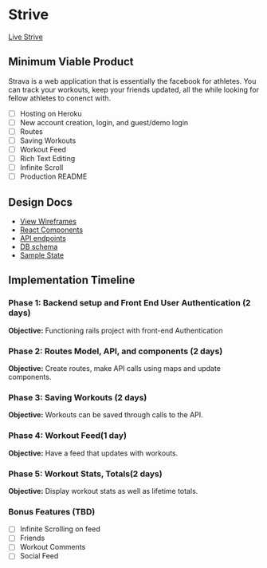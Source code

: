 # Strive

[Live Strive][strive]

[strive]: https://striver.herokuapp.com/#/

## Minimum Viable Product
Strava is a web application that is essentially the facebook for athletes. You can track your workouts, keep your friends updated, all the while looking for fellow athletes to conenct with.


- [ ] Hosting on Heroku
- [ ] New account creation, login, and guest/demo login
- [ ] Routes
- [ ] Saving Workouts
- [ ] Workout Feed
- [ ] Rich Text Editing
- [ ] Infinite Scroll
- [ ] Production README
<!-- [sample](docs/production_readme.md) -->



## Design Docs
* [View Wireframes][wireframes]
* [React Components][components]
* [API endpoints][api-endpoints]
* [DB schema][schema]
* [Sample State][sample-state]

[wireframes]: wireframes
[components]: component-hierarchy.md
[sample-state]: sample-state.md
[api-endpoints]: api-endpoints.md
[schema]: schema.md


## Implementation Timeline

### Phase 1: Backend setup and Front End User Authentication (2 days)

**Objective:** Functioning rails project with front-end Authentication

### Phase 2: Routes Model, API, and components (2 days)

**Objective:** Create routes, make API calls using maps and update components.

### Phase 3: Saving Workouts (2 days)

**Objective:** Workouts can be saved through calls to the API.

### Phase 4: Workout Feed(1 day)

**Objective:** Have a feed that updates with workouts.

### Phase 5: Workout Stats, Totals(2 days)

**Objective:** Display workout stats as well as lifetime totals.

### Bonus Features (TBD)
- [ ] Infinite Scrolling on feed
- [ ] Friends
- [ ] Workout Comments
- [ ] Social Feed
